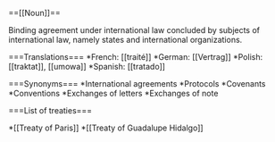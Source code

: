 ==[[Noun]]==

Binding agreement under international law concluded by subjects of international law, namely states and international organizations.

===Translations===
*French: [[traité]]
*German: [[Vertrag]]
*Polish: [[traktat]], [[umowa]]
*Spanish: [[tratado]]

===Synonyms===
*International agreements
*Protocols
*Covenants
*Conventions
*Exchanges of letters
*Exchanges of note

===List of treaties===

*[[Treaty of Paris]]
*[[Treaty of Guadalupe Hidalgo]]